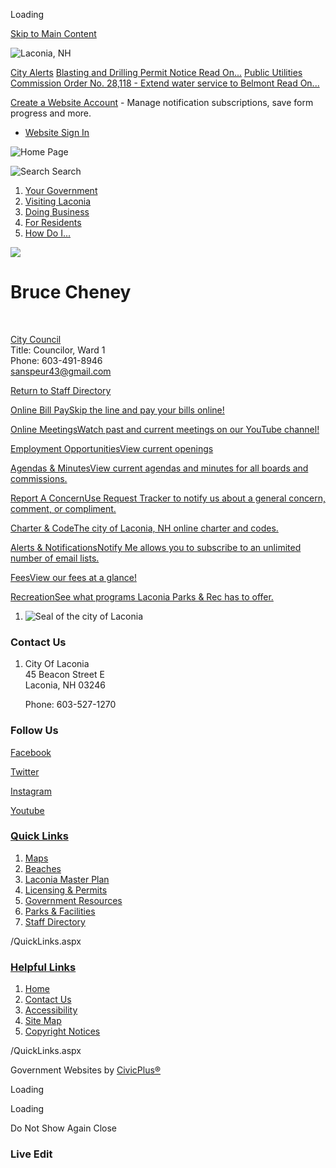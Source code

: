 Loading

[Skip to Main Content](https://www.laconianh.gov/directory.aspx?EID=118%2F)

![Laconia, NH](https://www.laconianh.gov/ImageRepository/Document?documentID=7235)

[City Alerts](https://www.laconianh.gov/AlertCenter.aspx) [Blasting and Drilling Permit Notice Read On...](https://www.laconianh.gov/AlertCenter.aspx?AID=Blasting-and-Drilling-Permit-Notice-68) [Public Utilities Commission Order No. 28,118 - Extend water service to Belmont Read On...](https://www.laconianh.gov/AlertCenter.aspx?AID=Public-Utilities-Commission-Order-No-281-70)

[Create a Website Account](https://www.laconianh.gov/MyAccount/ProfileCreate) - Manage notification subscriptions, save form progress and more.   

- [Website Sign In](https://www.laconianh.gov/MyAccount)

![Home Page](https://www.laconianh.gov/ImageRepository/Document?documentID=6600)

![Search](https://www.laconianh.gov/ImageRepository/Document?documentID=6608) Search

1. [Your Government](https://www.laconianh.gov/27/Your-Government)
2. [Visiting Laconia](https://www.laconianh.gov/101/Visiting-Laconia)
3. [Doing Business](https://www.laconianh.gov/35/Doing-Business)
4. [For Residents](https://www.laconianh.gov/31/For-Residents)
5. [How Do I...](https://www.laconianh.gov/9/How-Do-I)

![](https://www.laconianh.gov/ImageRepository/Document?documentID=6595)

# Bruce Cheney

 

[City Council](https://www.laconianh.gov/Directory.aspx?DID=37)  
Title: Councilor, Ward 1  
Phone: 603-491-8946  
[sanspeur43@gmail.com](mailto:sanspeur43@gmail.com)

[Return to Staff Directory](https://www.laconianh.gov/Directory.aspx)

[Online Bill PaySkip the line and pay your bills online!](https://www.laconianh.gov/131/Online-Payments)

[Online MeetingsWatch past and current meetings on our YouTube channel!](https://www.youtube.com/laconianh)

[Employment OpportunitiesView current openings](https://www.laconianh.gov/Jobs.aspx)

[Agendas &amp; MinutesView current agendas and minutes for all boards and commissions.](https://www.laconianh.gov/AgendaCenter)

[Report A ConcernUse Request Tracker to notify us about a general concern, comment, or compliment.](https://www.laconianh.gov/requesttracker.aspx)

[Charter &amp; CodeThe city of Laconia, NH online charter and codes.](https://www.ecode360.com/LA1353)

[Alerts &amp; NotificationsNotify Me allows you to subscribe to an unlimited number of email lists.](https://www.laconianh.gov/list.aspx)

[FeesView our fees at a glance!](https://www.laconianh.gov/582/Fees-at-a-Glance)

[RecreationSee what programs Laconia Parks &amp; Rec has to offer.](https://www.laconianh.gov/206/Parks-Recreation)

1. ![Seal of the city of Laconia](https://www.laconianh.gov/ImageRepository/Document?documentID=6609 "Seal of the city of Laconia")

### Contact Us

1. City Of Laconia  
   45 Beacon Street E  
   Laconia, NH 03246
   
   Phone: 603-527-1270

### Follow Us

[Facebook](https://www.laconianh.gov/facebook)

[Twitter](https://www.laconianh.gov/twitter)

[Instagram](https://www.laconianh.gov/instagram)

[Youtube](https://www.laconianh.gov/youtube)

### [Quick Links](https://www.laconianh.gov/QuickLinks.aspx?CID=11)

1. [Maps](https://www.laconianh.gov/503/Maps)
2. [Beaches](https://www.laconianh.gov/208/Beaches)
3. [Laconia Master Plan](https://www.laconianh.gov/341/Master-Plan)
4. [Licensing &amp; Permits](https://www.laconianh.gov/424/Licensing-Permits)
5. [Government Resources](https://www.laconianh.gov/businessdirectoryii.aspx)
6. [Parks &amp; Facilities](https://www.laconianh.gov/Facilities/Facility/PrepopulatedSearch?isReservableOnly=false&categoryIDs=2)
7. [Staff Directory](https://www.laconianh.gov/directory.aspx)

/QuickLinks.aspx

### [Helpful Links](https://www.laconianh.gov/QuickLinks.aspx?CID=12)

1. [Home](https://www.laconianh.gov)
2. [Contact Us](https://www.laconianh.gov/directory.aspx)
3. [Accessibility](https://www.laconianh.gov/Accessibility)
4. [Site Map](https://www.laconianh.gov/sitemap)
5. [Copyright Notices](https://www.laconianh.gov/site/copyright)

/QuickLinks.aspx

Government Websites by [CivicPlus®](https://connect.civicplus.com/referral)

Loading

Loading

Do Not Show Again Close

### Live Edit